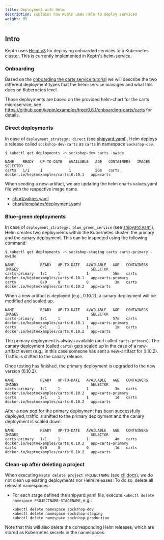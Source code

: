 ```yaml
---
title: Deployment with Helm
description: Explains how Keptn uses Helm to deploy services
weight: 95
---
```


## Intro

Keptn uses [Helm v3](https://helm.sh/) for deploying onboarded services to a Kubernetes cluster. This is currently implemented in Keptn's [helm-service](https://github.com/keptn/keptn/tree/0.6.1/helm-service).

### Onboarding

Based on the [onboarding the carts service tutorial](../../usecases/onboard-carts-service) we will describe the two
 different deployment types that the helm-service manages and what this does on Kubernetes level.
 
Those deployments are based on the provided helm-chart for the carts microservice, see https://github.com/keptn/examples/tree/0.6.1/onboarding-carts/carts
for details.

### Direct deployments

In case of `deployment_strategy: direct` (see 
 [shipyard.yaml](https://github.com/keptn/examples/blob/0.6.1/onboarding-carts/shipyard.yaml)), Helm deploys a 
 release called `sockshop-dev-carts` as `carts` in namespace `sockshop-dev`.
 
```console
$ kubectl get deployments -n sockshop-dev carts -owide
```

```
NAME    READY   UP-TO-DATE   AVAILABLE   AGE   CONTAINERS   IMAGES                                 SELECTOR
carts   1/1     1            1           56m   carts        docker.io/keptnexamples/carts:0.10.1   app=carts
```

When sending a new-artifact, we are updating the helm charts values.yaml file with the respective image name.

* [chart/values.yaml](https://github.com/keptn/examples/blob/0.6.1/onboarding-carts/carts/values.yaml#L1)
* [chart/templates/deployment.yaml](https://github.com/keptn/examples/blob/0.6.1/onboarding-carts/carts/templates/deployment.yaml#L22)

### Blue-green deployments

In case of `deployment_strategy: blue_green_service` (see 
 [shipyard.yaml](https://github.com/keptn/examples/blob/0.6.1/onboarding-carts/shipyard.yaml)), Helm creates two
 deployments within the Kubernetes cluster: the primary and the canary deployment. This can be inspected using the
 following command:

```console
$ kubectl get deployments -n sockshop-staging carts carts-primary -owide
```

```
NAME            READY   UP-TO-DATE   AVAILABLE   AGE   CONTAINERS   IMAGES                                 SELECTOR
carts-primary   1/1     1            1           56m   carts        docker.io/keptnexamples/carts:0.10.1   app=carts-primary
carts           0/0     0            0            3m   carts        docker.io/keptnexamples/carts:0.10.2   app=carts
```


When a new artifact is deployed (e.g., 0.10.2), a canary deployment will be modified and scaled up.

```
NAME            READY   UP-TO-DATE   AVAILABLE   AGE   CONTAINERS   IMAGES                                 SELECTOR
carts-primary   1/1     1            1           57m   carts        docker.io/keptnexamples/carts:0.10.1   app=carts-primary
carts           0/1     1            1            1m   carts        docker.io/keptnexamples/carts:0.10.2   app=carts
```

The primary deployment is always available (and called `carts-primary`). The canary deployment (called `carts`) gets 
 scaled up in the case of a new-artifact event (e.g., in this case someone has sent a new-artifact for 0.10.2). Traffic 
 is shifted to the canary release. 
 
Once testing has finished, the primary deployment is upgraded to the new version (0.10.2). 
 
```
NAME            READY   UP-TO-DATE   AVAILABLE   AGE   CONTAINERS   IMAGES                                 SELECTOR
carts-primary   1/1     1            1            3m   carts        docker.io/keptnexamples/carts:0.10.2   app=carts-primary
carts           1/1     1            1            1d   carts        docker.io/keptnexamples/carts:0.10.2   app=carts
```

After a new pod for the primary deployment has been successfully deployed, traffic is shifted to the primary deployment
 and the canary deployment is scaled down:

```
NAME            READY   UP-TO-DATE   AVAILABLE   AGE   CONTAINERS   IMAGES                                 SELECTOR
carts-primary   1/1     1            1            4m   carts        docker.io/keptnexamples/carts:0.10.2   app=carts-primary
carts           0/0     0            0            1d   carts        docker.io/keptnexamples/carts:0.10.2   app=carts
```

### Clean-up after deleting a project

When executing `keptn delete project PROJECTNAME` (see [cli docs](../cli/#keptn-delete-project)), we do not clean up
existing deployments nor Helm releases. To do so, delete all relevant namespaces:

* For each stage defined the shipyard.yaml file, execute `kubectl delete namespace PROJECTNAME-STAGENAME`, e.g.:

  ```console
  kubectl delete namespace sockshop-dev
  kubectl delete namespace sockshop-staging
  kubectl delete namespace sockshop-production
  ```
Note that this will also delete the corresponding Helm releases, which are stored as Kubernetes secrets in the namespaces.
